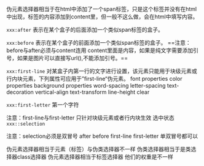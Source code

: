 伪元素选择器相当于在html中添加了一个span标签，只是这个标签并没有在html中出现，标签的内容添加到content里，但一般不这么做，会在html中填写内容。

`xxx:after` 表示在某个盒子的后面添加一个类似span标签的盒子。
 
`xxx:before` 表示在某个盒子的前面添加一个类似span标签的盒子。
==注意：before与after必须与content连用  content里面是内容，如果是纯文字需要添加引号，如果是图片可以直接写url(),不能添加引号。==

`xxx:first-line`  对某盒子内第一行的文字进行设置，该元素只能用于块级元素或行内块元素，下列属性可应用于”first-line“伪元素。
font properties
color properties
background properties
word-spacing
letter-spacing
text-decoration
vertical-align
text-transform
line-height
clear


`xxx:first-letter`  第一个字符

注意：first-line与first-letter 只针对块级元素或者行内块生效
        选中状态
`xxx::selection`

注意：selection必须是双冒号 after before first-line first-letter 单双冒号都可以
            
伪元素选择器相当于元素（标签）与伪类选择器不一样
伪类选择器相当于是类选择器class选择器 伪元素选择器相当于标签选择器 他们的权重是不一样 